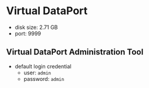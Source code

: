 # Virtual DataPort
- disk size: 2.71 GB
- port: 9999
## Virtual DataPort Administration Tool
- default login credential
  - user: `admin`
  - password: `admin`
